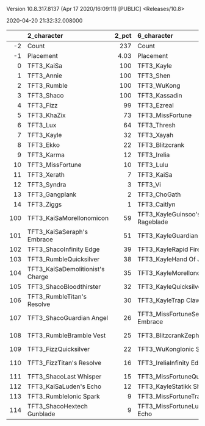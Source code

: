 Version 10.8.317.8137 (Apr 17 2020/16:09:11) [PUBLIC] <Releases/10.8>

2020-04-20 21:32:32.008000

|     | 2_character                      |   2_pct | 6_character                      |   6_pct | 5_character                     |   5_pct | 1_character                    |   1_pct | 4_character                      |   4_pct | 3_character                      |   3_pct |
|----:|:---------------------------------|--------:|:---------------------------------|--------:|:--------------------------------|--------:|:-------------------------------|--------:|:---------------------------------|--------:|:---------------------------------|--------:|
|  -2 | Count                            |  237    | Count                            |   236   | Count                           |   283   | Count                          |  479    | Count                            |  385    | Count                            |  321    |
|  -1 | Placement                        |    4.03 | Placement                        |     4.2 | Placement                       |     4.3 | Placement                      |    4.45 | Placement                        |    4.65 | Placement                        |    4.74 |
|   0 | TFT3_KaiSa                       |  100    | TFT3_Kayle                       |   100   | TFT3_Vi                         |   100   | TFT3_Karma                     |   95    | TFT3_Vi                          |  100    | TFT3_Syndra                      |  100    |
|   1 | TFT3_Annie                       |  100    | TFT3_Shen                        |   100   | TFT3_Irelia                     |    99   | TFT3_Jhin                      |   95    | TFT3_Blitzcrank                  |   99    | TFT3_Ahri                        |   99    |
|   2 | TFT3_Rumble                      |  100    | TFT3_WuKong                      |    90   | TFT3_Lucian                     |    99   | TFT3_Ashe                      |   91    | TFT3_ChoGath                     |   99    | TFT3_Zoe                         |   98    |
|   3 | TFT3_Shaco                       |  100    | TFT3_Kassadin                    |    86   | TFT3_Fiora                      |    98   | TFT3_Mordekaiser               |   90    | TFT3_Malphite                    |   99    | TFT3_Neeko                       |   93    |
|   4 | TFT3_Fizz                        |   99    | TFT3_Ezreal                      |    81   | TFT3_Leona                      |    97   | TFT3_Lux                       |   83    | TFT3_Jinx                        |   75    | TFT3_Soraka                      |   91    |
|   5 | TFT3_KhaZix                      |   73    | TFT3_MissFortune                 |    78   | TFT3_Ekko                       |    89   | TFT3_Shaco                     |   81    | TFT3_Ezreal                      |   74    | TFT3_Lux                         |   79    |
|   6 | TFT3_Lux                         |   64    | TFT3_Thresh                      |    78   | TFT3_Thresh                     |    56   | TFT3_Xerath                    |   64    | TFT3_MissFortune                 |   60    | TFT3_Poppy                       |   73    |
|   7 | TFT3_Kayle                       |   32    | TFT3_Xayah                       |    60   | TFT3_Kayle                      |    54   | TFT3_Lulu                      |   63    | TFT3_Graves                      |   52    | TFT3_VelKoz                      |   44    |
|   8 | TFT3_Ekko                        |   22    | TFT3_Blitzcrank                  |    56   | TFT3_MissFortune                |    43   | TFT3_JarvanIV                  |   38    | TFT3_Lucian                      |   34    | TFT3_Xerath                      |   24    |
|   9 | TFT3_Karma                       |   12    | TFT3_Irelia                      |    37   | TFT3_Shen                       |    35   | TFT3_Kassadin                  |   21    | TFT3_VelKoz                      |   20    | TFT3_Lulu                        |   16    |
|  10 | TFT3_MissFortune                 |   10    | TFT3_Lulu                        |    28   | TFT3_Kassadin                   |    26   | TFT3_WuKong                    |   20    | TFT3_KhaZix                      |   20    | TFT3_Annie                       |   13    |
|  11 | TFT3_Xerath                      |    7    | TFT3_KaiSa                       |     9   | TFT3_Ezreal                     |    14   | TFT3_Jayce                     |   19    | TFT3_TwistedFate                 |   15    | TFT3_Karma                       |    7    |
|  12 | TFT3_Syndra                      |    3    | TFT3_Vi                          |     7   | TFT3_Lulu                       |    10   | TFT3_Poppy                     |   11    | TFT3_AurelionSol                 |   13    | TFT3_Rumble                      |    6    |
|  13 | TFT3_Gangplank                   |    2    | TFT3_ChoGath                     |     6   | TFT3_Xayah                      |     8   | TFT3_Thresh                    |    8    | TFT3_Kayle                       |   11    | TFT3_Fizz                        |    6    |
|  14 | TFT3_Ziggs                       |    1    | TFT3_Caitlyn                     |     3   | TFT3_Blitzcrank                 |     5   | TFT3_Leona                     |    6    | TFT3_Lulu                        |    6    | TFT3_TwistedFate                 |    5    |
| 100 | TFT3_KaiSaMorellonomicon         |   59    | TFT3_KayleGuinsoo's Rageblade    |    73   | TFT3_IreliaInfinity Edge        |    83   | TFT3_ShacoGuardian Angel       |   51    | TFT3_JinxGiant Slayer            |   47    | TFT3_SyndraChalice of Favor      |   80    |
| 101 | TFT3_KaiSaSeraph's Embrace       |   51    | TFT3_KayleGuardian Angel         |    61   | TFT3_LucianRed Buff             |    46   | TFT3_JhinRunaan's Hurricane    |   41    | TFT3_JinxRed Buff                |   43    | TFT3_SyndraSeraph's Embrace      |   79    |
| 102 | TFT3_ShacoInfinity Edge          |   39    | TFT3_KayleRapid Firecannon       |    38   | TFT3_IreliaGuardian Angel       |    34   | TFT3_ShacoBloodthirster        |   37    | TFT3_JinxGuardian Angel          |   33    | TFT3_NeekoGuardian Angel         |   41    |
| 103 | TFT3_RumbleQuicksilver           |   38    | TFT3_KayleHand Of Justice        |    27   | TFT3_IreliaLast Whisper         |    30   | TFT3_JhinGuardian Angel        |   34    | TFT3_ChoGathIonic Spark          |   18    | TFT3_NeekoZz'Rot Portal          |   39    |
| 104 | TFT3_KaiSaDemolitionist's Charge |   35    | TFT3_KayleMorellonomicon         |    18   | TFT3_IreliaInfiltrator's Talons |    22   | TFT3_JhinLast Whisper          |   28    | TFT3_MissFortuneSeraph's Embrace |   17    | TFT3_SyndraGuardian Angel        |   34    |
| 105 | TFT3_ShacoBloodthirster          |   32    | TFT3_KayleQuicksilver            |    17   | TFT3_EkkoMorellonomicon         |    17   | TFT3_JhinInfinity Edge         |   20    | TFT3_JinxRunaan's Hurricane      |   15    | TFT3_NeekoMorellonomicon         |   22    |
| 106 | TFT3_RumbleTitan's Resolve       |   30    | TFT3_KayleTrap Claw              |    17   | TFT3_IreliaSeraph's Embrace     |    17   | TFT3_JhinTrap Claw             |   20    | TFT3_VelKozSeraph's Embrace      |   14    | TFT3_NeekoQuicksilver            |   19    |
| 107 | TFT3_ShacoGuardian Angel         |   26    | TFT3_MissFortuneSeraph's Embrace |    15   | TFT3_IreliaHand Of Justice      |    12   | TFT3_XerathGuinsoo's Rageblade |   19    | TFT3_JinxTrap Claw               |   14    | TFT3_NeekoIonic Spark            |   19    |
| 108 | TFT3_RumbleBramble Vest          |   25    | TFT3_BlitzcrankZephyr            |    12   | TFT3_FioraZephyr                |    12   | TFT3_ShacoHextech Gunblade     |   16    | TFT3_BlitzcrankZephyr            |   14    | TFT3_SyndraRabadon's Deathcap    |   17    |
| 109 | TFT3_FizzQuicksilver             |   22    | TFT3_WuKongIonic Spark           |    11   | TFT3_LeonaIonic Spark           |    12   | TFT3_ShacoInfinity Edge        |   14    | TFT3_ChoGathGuardian Angel       |   13    | TFT3_SyndraTrap Claw             |   14    |
| 110 | TFT3_FizzTitan's Resolve         |   16    | TFT3_IreliaInfinity Edge         |    11   | TFT3_EkkoStatikk Shiv           |    12   | TFT3_AsheDark Star's Heart     |   13    | TFT3_MissFortuneQuicksilver      |   12    | TFT3_VelKozStar Guardian's Charm |   13    |
| 111 | TFT3_ShacoLast Whisper           |   15    | TFT3_MissFortuneQuicksilver      |    10   | TFT3_ViIonic Spark              |    12   | TFT3_MordekaiserRedemption     |   12    | TFT3_ChoGathMorellonomicon       |   11    | TFT3_NeekoTrap Claw              |   12    |
| 112 | TFT3_KaiSaLuden's Echo           |   12    | TFT3_KayleStatikk Shiv           |     9   | TFT3_IreliaBloodthirster        |    11   | TFT3_XerathRabadon's Deathcap  |   10    | TFT3_VelKozQuicksilver           |   10    | TFT3_NeekoBramble Vest           |   10    |
| 113 | TFT3_RumbleIonic Spark           |    9    | TFT3_MissFortuneTrap Claw        |     8   | TFT3_ViZephyr                   |    11   | TFT3_MordekaiserMorellonomicon |   10    | TFT3_VelKozMorellonomicon        |   10    | TFT3_NeekoTitan's Resolve        |   10    |
| 114 | TFT3_ShacoHextech Gunblade       |    9    | TFT3_MissFortuneLuden's Echo     |     8   | TFT3_IreliaRabadon's Deathcap   |    11   | TFT3_MordekaiserZz'Rot Portal  |    9    | TFT3_JinxLast Whisper            |   10    | TFT3_SyndraJeweled Gauntlet      |    9    |
